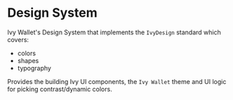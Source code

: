 # Design System

Ivy Wallet's Design System that implements the `IvyDesign` standard which covers:
- colors
- shapes
- typography

Provides the building Ivy UI components, the `Ivy Wallet` theme and UI logic for picking contrast/dynamic colors.
